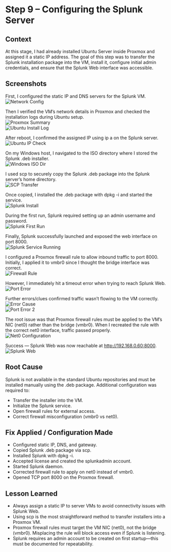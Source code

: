 # Step 9 – Configuring the Splunk Server
## Context

At this stage, I had already installed Ubuntu Server inside Proxmox and assigned it a static IP address. The goal of this step was to transfer the Splunk installation package into the VM, install it, configure initial admin credentials, and ensure that the Splunk Web interface was accessible.

## Screenshots

First, I configured the static IP and DNS servers for the Splunk VM.  
![Network Config](Step-9/01-network-config.png)

Then I verified the VM’s network details in Proxmox and checked the installation logs during Ubuntu setup.  
![Proxmox Summary](Step-9/02-proxmox-summary.png)  
![Ubuntu Install Log](Step-9/03-ubuntu-install-log.jpg)

After reboot, I confirmed the assigned IP using ip a on the Splunk server.  
![Ubuntu IP Check](Step-9/04-ubuntu-ip-check.png)

On my Windows host, I navigated to the ISO directory where I stored the Splunk .deb installer.  
![Windows ISO Dir](Step-9/05-windows-iso-dir.png)

I used scp to securely copy the Splunk .deb package into the Splunk server’s home directory.  
![SCP Transfer](Step-9/06-scp-transfer.jpg)

Once copied, I installed the .deb package with dpkg -i and started the service.  
![Splunk Install](Step-9/07-splunk-install.png)

During the first run, Splunk required setting up an admin username and password.  
![Splunk First Run](Step-9/08-splunk-first-run.jpg)

Finally, Splunk successfully launched and exposed the web interface on port 8000.  
![Splunk Service Running](Step-9/09-splunk-service-running.png)

I configured a Proxmox firewall rule to allow inbound traffic to port 8000. Initially, I applied it to vmbr0 since I thought the bridge interface was correct.  
![Firewall Rule](Step-9/10-firewall-rule.png)

However, I immediately hit a timeout error when trying to reach Splunk Web.  
![Port Error](Step-9/11-port-error.jpg)

Further errors/clues confirmed traffic wasn’t flowing to the VM correctly.  
![Error Cause](Step-9/12-error-cause.png)  
![Port Error 2](Step-9/13-port-error.png)

The root issue was that Proxmox firewall rules must be applied to the VM’s NIC (net0) rather than the bridge (vmbr0). When I recreated the rule with the correct net0 interface, traffic passed properly.  
![Net0 Configuration](Step-9/14-net0-configuration.png)

Success — Splunk Web was now reachable at http://192.168.0.60:8000.  
![Splunk Web](Step-9/15-splunk.png)

## Root Cause

Splunk is not available in the standard Ubuntu repositories and must be installed manually using the .deb package. Additional configuration was required to:

- Transfer the installer into the VM.  
- Initialize the Splunk service.  
- Open firewall rules for external access.  
- Correct firewall misconfiguration (vmbr0 vs net0).

## Fix Applied / Configuration Made

- Configured static IP, DNS, and gateway.  
- Copied Splunk .deb package via scp.  
- Installed Splunk with dpkg -i.  
- Accepted license and created the splunkadmin account.  
- Started Splunk daemon.  
- Corrected firewall rule to apply on net0 instead of vmbr0.  
- Opened TCP port 8000 on the Proxmox firewall.  

## Lesson Learned

- Always assign a static IP to server VMs to avoid connectivity issues with Splunk Web.  
- Using scp is the most straightforward method to transfer installers into a Proxmox VM.  
- Proxmox firewall rules must target the VM NIC (net0), not the bridge (vmbr0). Misplacing the rule will block access even if Splunk is listening.  
- Splunk requires an admin account to be created on first startup—this must be documented for repeatability.  
